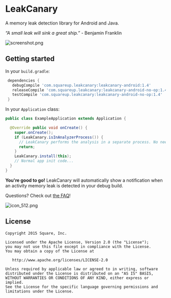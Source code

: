 # LeakCanary

A memory leak detection library for Android and Java.

*“A small leak will sink a great ship.”* - Benjamin Franklin

![screenshot.png](assets/screenshot.png)

## Getting started

In your `build.gradle`:

```gradle
 dependencies {
   debugCompile 'com.squareup.leakcanary:leakcanary-android:1.4'
   releaseCompile 'com.squareup.leakcanary:leakcanary-android-no-op:1.4'
   testCompile 'com.squareup.leakcanary:leakcanary-android-no-op:1.4'
 }
```

In your `Application` class:

```java
public class ExampleApplication extends Application {

  @Override public void onCreate() {
    super.onCreate();
    if (LeakCanary.isInAnalyzerProcess()) {
      // LeakCanary performs the analysis in a separate process. No need to do your usual app init in that case.
      return;
    }
    LeakCanary.install(this);
    // Normal app init code...
  }
}
```

**You're good to go!** LeakCanary will automatically show a notification when an activity memory leak is detected in your debug build.

Questions? Check out [the FAQ](https://github.com/square/leakcanary/wiki/FAQ)!

![icon_512.png](assets/icon_512.png)

## License

    Copyright 2015 Square, Inc.

    Licensed under the Apache License, Version 2.0 (the "License");
    you may not use this file except in compliance with the License.
    You may obtain a copy of the License at

       http://www.apache.org/licenses/LICENSE-2.0

    Unless required by applicable law or agreed to in writing, software
    distributed under the License is distributed on an "AS IS" BASIS,
    WITHOUT WARRANTIES OR CONDITIONS OF ANY KIND, either express or implied.
    See the License for the specific language governing permissions and
    limitations under the License.
